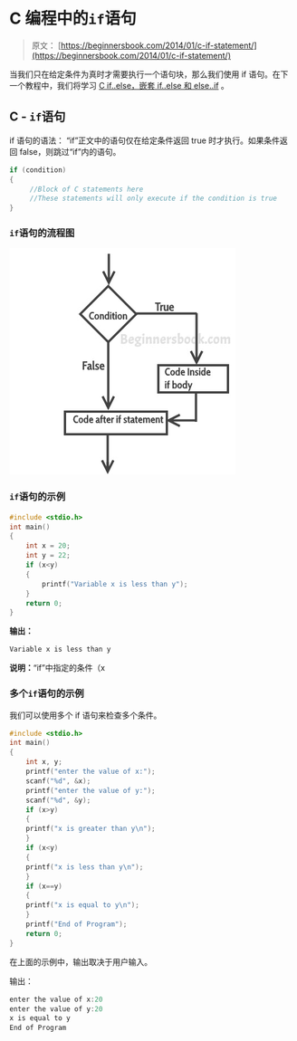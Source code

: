 # C 编程中的`if`语句

> 原文： [https://beginnersbook.com/2014/01/c-if-statement/](https://beginnersbook.com/2014/01/c-if-statement/)

当我们只在给定条件为真时才需要执行一个语句块，那么我们使用 if 语句。在下一个教程中，我们将学习 [C if..else，嵌套 if..else 和 else..if](https://beginnersbook.com/2014/01/c-if-else-statement-example/) 。

## C - `if`语句

if 语句的语法：
“if”正文中的语句仅在给定条件返回 true 时才执行。如果条件返回 false，则跳过“if”内的语句。

```c
if (condition)
{
     //Block of C statements here
     //These statements will only execute if the condition is true
}

```

### `if`语句的流程图

![C-if-statement](img/e113d46e04c5b8717d70be50fac7aed1.jpg)

### `if`语句的示例

```c
#include <stdio.h>
int main()
{
    int x = 20;
    int y = 22;
    if (x<y)
    {
        printf("Variable x is less than y");
    }
    return 0;
}
```

**输出：**

```c
Variable x is less than y
```

**说明：**“if”中指定的条件（x

### 多个`if`语句的示例

我们可以使用多个 if 语句来检查多个条件。

```c
#include <stdio.h>
int main()
{
    int x, y;
    printf("enter the value of x:");
    scanf("%d", &x);
    printf("enter the value of y:");
    scanf("%d", &y);
    if (x>y)
    {
	printf("x is greater than y\n");
    }
    if (x<y)
    {
	printf("x is less than y\n");
    }
    if (x==y)
    {
	printf("x is equal to y\n");
    }
    printf("End of Program");
    return 0;
}

```

在上面的示例中，输出取决于用户输入。

输出：

```c
enter the value of x:20
enter the value of y:20
x is equal to y
End of Program
```